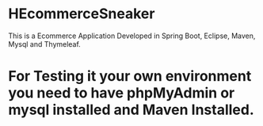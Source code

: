 # HEcommerceSneaker

This is a Ecommerce Application Developed in Spring Boot, Eclipse, Maven, Mysql and Thymeleaf.

# For Testing it your own environment you need to have phpMyAdmin or mysql installed and Maven Installed.
